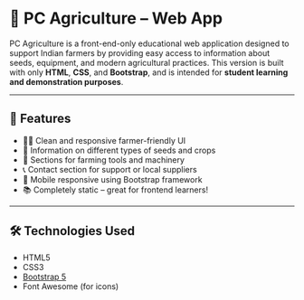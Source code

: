 # 🌾 PC Agriculture – Web App

PC Agriculture is a front-end-only educational web application designed to support Indian farmers by providing easy access to information about seeds, equipment, and modern agricultural practices. This version is built with only **HTML**, **CSS**, and **Bootstrap**, and is intended for **student learning and demonstration purposes**.

---

## 🚀 Features

- 🧑‍🌾 Clean and responsive farmer-friendly UI  
- 🌱 Information on different types of seeds and crops  
- 🚜 Sections for farming tools and machinery  
- 📞 Contact section for support or local suppliers  
- 📱 Mobile responsive using Bootstrap framework  
- 📚 Completely static – great for frontend learners!

---

## 🛠️ Technologies Used

- HTML5  
- CSS3  
- [Bootstrap 5](https://getbootstrap.com)  
- Font Awesome (for icons)




